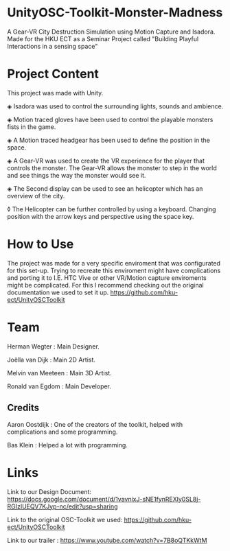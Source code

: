 # UnityOSC-Toolkit-Monster-Madness
A Gear-VR City Destruction Simulation using Motion Capture and Isadora.
Made for the HKU ECT as a Seminar Project called "Building Playful Interactions in a sensing space"

# Project Content #
This project was made with Unity.

◈ Isadora was used to control the surrounding lights, sounds and ambience.

◈ Motion traced gloves have been used to control the playable monsters fists in the game.

◈ A Motion traced headgear has been used to define the position in the space.

◈ A Gear-VR was used to create the VR experience for the player that controls the monster. The Gear-VR allows the monster to step in the world and see things the way the monster would see it.

◈ The Second display can be used to see an helicopter which has an overview of the city.

  ◊ The Helicopter can be further controlled by using a keyboard. Changing position with the arrow keys and perspective using the space       key.
  
# How to Use #
The project was made for a very specific enviroment that was configurated for this set-up. Trying to recreate this enviroment might have complications and porting it to I.E. HTC Vive or other VR/Motion capture enviroments might be complicated. For this I recommend checking out the original documentation we used to set it up. https://github.com/hku-ect/UnityOSCToolkit

# Team # 
Herman Wegter : Main Designer.

Joëlla van Dijk : Main 2D Artist.

Melvin van Meeteen : Main 3D Artist.

Ronald van Egdom : Main Developer.


## Credits ##
Aaron Oostdijk : One of the creators of the toolkit, helped with complications and some programming.

Bas Klein : Helped a lot with programming.

# Links #
Link to our Design Document: https://docs.google.com/document/d/1vavnixJ-sNE1fynREXly0SL8j-RGIzIUEQV7KJyp-nc/edit?usp=sharing


Link to the original OSC-Toolkit we used: https://github.com/hku-ect/UnityOSCToolkit


Link to our trailer : https://www.youtube.com/watch?v=7B8oQTKkWtM

